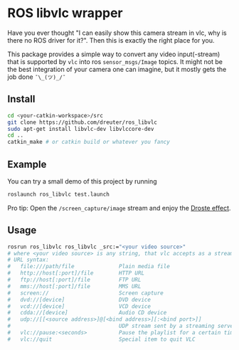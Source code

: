 # ROS libvlc wrapper

Have you ever thought "I can easily show this camera stream in vlc, why is there no ROS driver for it?". Then this is exactly the right place for you.

This package provides a simple way to convert any video input(-stream) that is supported by `vlc` into ros `sensor_msgs/Image` topics. It might not be the best integration of your camera one can imagine, but it mostly gets the job done `¯\_(ツ)_/¯`

## Install

```bash
cd <your-catkin-workspace>/src
git clone https://github.com/dreuter/ros_libvlc
sudo apt-get install libvlc-dev libvlccore-dev
cd ..
catkin_make # or catkin build or whatever you fancy
```

## Example

You can try a small demo of this project by running

```bash
roslaunch ros_libvlc test.launch
```

Pro tip: Open the `/screen_capture/image` stream and enjoy the [Droste effect](https://en.wikipedia.org/wiki/Droste_effect).

## Usage

```bash
rosrun ros_libvlc ros_libvlc _src:="<your video source>"
# where <your video source> is any string, that vlc accepts as a stream url
# URL syntax:
#   file:///path/file              Plain media file
#   http://host[:port]/file        HTTP URL
#   ftp://host[:port]/file         FTP URL
#   mms://host[:port]/file         MMS URL
#   screen://                      Screen capture
#   dvd://[device]                 DVD device
#   vcd://[device]                 VCD device
#   cdda://[device]                Audio CD device
#   udp://[[<source address>]@[<bind address>][:<bind port>]]
#                                  UDP stream sent by a streaming server
#   vlc://pause:<seconds>          Pause the playlist for a certain time
#   vlc://quit                     Special item to quit VLC
```